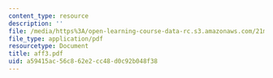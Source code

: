 ```yaml
---
content_type: resource
description: ''
file: /media/https%3A/open-learning-course-data-rc.s3.amazonaws.com/21m-735-technical-design-scenery-mechanisms-and-special-effects-spring-2004/a59415ac56c862e2cc48d0c92b048f38_aff3.pdf
file_type: application/pdf
resourcetype: Document
title: aff3.pdf
uid: a59415ac-56c8-62e2-cc48-d0c92b048f38
---
```

